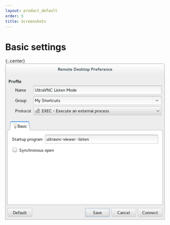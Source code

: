 ```yaml
---
layout: product_default
order: 5
title: Screenshots
---
```

# Basic settings

{:.center}
![Basic settings](/resources/remmina-plugin-exec/archive/latest/english/general.png)